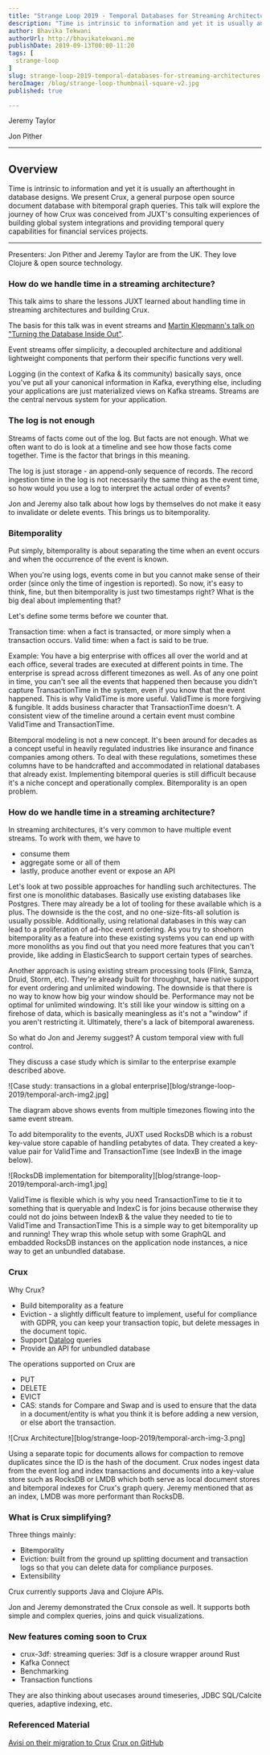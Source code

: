 ```yaml
---
title: "Strange Loop 2019 - Temporal Databases for Streaming Architectures"
description: "Time is intrinsic to information and yet it is usually an afterthought in database designs. We present Crux, a general purpose open source document database with bitemporal graph queries. This talk will explore the journey of how Crux was conceived from JUXT's consulting experiences of building global system integrations and providing temporal query capabilities for financial services projects."
author: Bhavika Tekwani
authorUrl: http://bhavikatekwani.me
publishDate: 2019-09-13T00:00-11:20
tags: [
  strange-loop
]
slug: strange-loop-2019-temporal-databases-for-streaming-architectures
heroImage: /blog/strange-loop-thumbnail-square-v2.jpg
published: true

---
```

<div class="container p-0 liveblog-presenters">
  <div class="row m-0">
      <p class=" mr-6 m-0">
        <span class="liveblog-presenters__name">Jeremy Taylor</span>
        <a href="https://twitter.com/refset" target="_blank" title="Twitter"><i class="fa fa-twitter pr-2"></i></a>
        </p>
        <a href="https://github.com/refset" target="_blank" title="GitHub"><i class="fa fa-github pr-2"></i></a>
  <p class=" mr-6 m-0">
        <span class="liveblog-presenters__name">Jon Pither</span>
        <a href="https://twitter.com/jonpither" target="_blank" title="Twitter"><i class="fa fa-twitter pr-2"></i></a>
        <a href="https://github.com/jonpither" target="_blank" title="GitHub"><i class="fa fa-github pr-2"></i></a>
      </p>
  </div>
</div>

---

## Overview

Time is intrinsic to information and yet it is usually an afterthought in database designs. We present Crux, a general purpose open source document database with bitemporal graph queries. This talk will explore the journey of how Crux was conceived from JUXT's consulting experiences of building global system integrations and providing temporal query capabilities for financial services projects.

---

Presenters: Jon Pither and Jeremy Taylor are from the UK. They love Clojure & open source technology.

### How do we handle time in a streaming architecture?

This talk aims to share the lessons JUXT learned about handling time in streaming architectures and building Crux.

The basis for this talk was in event streams and [Martin Klepmann's talk on "Turning the Database Inside Out"](https://martin.kleppmann.com/2015/03/04/turning-the-database-inside-out.html).

Event streams offer simplicity, a decoupled architecture and additional lightweight components that perform their specific functions very well.

Logging (in the context of Kafka & its community) basically says, once you've put all your canonical information in Kafka, everything else, including your applications are just materialized views on Kafka streams. Streams are the central nervous system for your application.

### The log is not enough

Streams of facts come out of the log. But facts are not enough. What we often want to do is look at a timeline and see how those facts come together.
Time is the factor that brings in this meaning.

The log is just storage - an append-only sequence of records. The record ingestion time in the log is not necessarily the same thing as the event time, so how would you use a log to interpret the actual order of events?

Jon and Jeremy also talk about how logs by themselves do not make it easy to invalidate or delete events. This brings us to bitemporality.

### Bitemporality

Put simply, bitemporality is about separating the time when an event occurs and when the occurrence of the event is known.

When you're using logs, events come in but you cannot make sense of their order (since only the time of ingestion is reported).
So now, it's easy to think, fine, but then bitemporality is just two timestamps right? What is the big deal about implementing that?

Let's define some terms before we counter that.

Transaction time: when a fact is transacted, or more simply when a transaction occurs.
Valid time: when a fact is said to be true.

Example: You have a big enterprise with offices all over the world and at each office, several trades are executed at different points in time. The enterprise is spread across different timezones as well. As of any one point in time, you can't see all the events that happened then because you didn't capture TransactionTime in the system, even if you know that the event happened. This is why ValidTime is more useful. ValidTime is more forgiving & fungible. It adds business character that TransactionTime doesn't. A consistent view of the timeline around a certain event must combine ValidTime and TransactionTime.

Bitemporal modeling is not a new concept. It's been around for decades as a concept useful in heavily regulated industries like insurance and finance companies among others. To deal with these regulations, sometimes these columns have to be handcrafted and accommodated in relational databases that already exist. Implementing bitemporal queries is still difficult because it's a niche concept and operationally complex. Bitemporality is an open problem.

### How do we handle time in a streaming architecture?

In streaming architectures, it's very common to have multiple event streams. To work with them, we have to
- consume them
- aggregate some or all of them
- lastly, produce another event or expose an API

Let's look at two possible approaches for handling such architectures. The first one is monolithic databases. Basically use existing databases like Postgres.
There may already be a lot of tooling for these available which is a plus.
The downside is the the cost, and no one-size-fits-all solution is usually possible.
Additionally, using relational databases in this way can lead to a proliferation of ad-hoc event ordering. As you try to shoehorn bitemporality as a feature into these existing systems you can end up with more monoliths as you find out that you need more features that you can't provide, like adding in ElasticSearch to support certain types of searches.

Another approach is using existing stream processing tools (Flink, Samza, Druid, Storm, etc). They're already built for throughput, have native support for event ordering and unlimited windowing. The downside is that there is no way to know how big your window should be. Performance may not be optimal for unlimited windowing. It's still like your window is sitting on a firehose of data, which is basically meaningless as it's not a "window" if you aren't restricting it. Ultimately, there's a lack of bitemporal awareness.

So what do Jon and Jeremy suggest? A custom temporal view with full control.

They discuss a case study which is similar to the enterprise example described above.

![Case study: transactions in a global enterprise][blog/strange-loop-2019/temporal-arch-img2.jpg]

The diagram above shows events from multiple timezones flowing into the same event stream.

To add bitemporality to the events, JUXT used RocksDB which is a robust key-value store capable of handling petabytes of data.
They created a key-value pair for ValidTime and TransactionTime (see IndexB in the image below).

![RocksDB implementation for bitemporality][blog/strange-loop-2019/temporal-arch-img1.jpg]

ValidTime is flexible which is why you need TransactionTime to tie it to something that is queryable and
IndexC is for joins because otherwise they could not do joins between IndexB & the value they needed to tie to ValidTime and TransactionTime
This is a simple way to get bitemporality up and running! They wrap this whole setup with some GraphQL and embadded RocksDB instances on the application node instances, a nice way to get an unbundled database.


### Crux

Why Crux?

- Build bitemporality as a feature
- Eviction - a slightly difficult feature to implement, useful for compliance with GDPR, you can keep your transaction topic, but delete messages in the document topic.
- Support [Datalog](https://docs.racket-lang.org/datalog/) queries
- Provide an API for unbundled database

The operations supported on Crux are
 - PUT
 - DELETE
 - EVICT
 - CAS: stands for Compare and Swap and is used to ensure that the data in a document/entity is what you think it is before adding a new version, or else abort the transaction.

![Crux Architecture][blog/strange-loop-2019/temporal-arch-img-3.png]

Using a separate topic for documents allows for compaction to remove duplicates since the ID is the hash of the document.
Crux nodes ingest data from the event log and index transactions and documents into a key-value store such as RocksDB or LMDB  which both serve as local document stores and bitemporal indexes for Crux's graph query. Jeremy mentioned that as an index, LMDB was more performant than RocksDB.

### What is Crux simplifying?

Three things mainly:
- Bitemporality
- Eviction: built from the ground up splitting document and transaction logs so that you can delete data for compliance purposes.
- Extensibility

Crux currently supports Java and Clojure APIs.

Jon and Jeremy demonstrated the Crux console as well. It supports both simple and complex queries, joins and quick visualizations.

### New features coming soon to Crux

- crux-3df: streaming queries: 3df is a closure wrapper around Rust
- Kafka Connect
- Benchmarking
- Transaction functions

They are also thinking about usecases around timeseries, JDBC SQL/Calcite queries, adaptive indexing, etc.

### Referenced Material

[Avisi on their migration to Crux](https://www.avisi.nl/blog/crux-our-final-database-migration)
[Crux on GitHub](https://github.com/juxt/crux)

